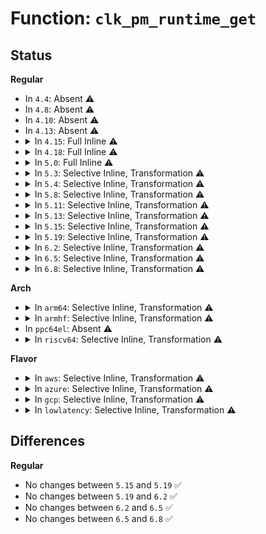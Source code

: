 # Function: <code>clk_pm_runtime_get</code>

## Status
<b>Regular</b>
<ul>
<li>
In <code>4.4</code>: Absent ⚠️
</li>
<li>
In <code>4.8</code>: Absent ⚠️
</li>
<li>
In <code>4.10</code>: Absent ⚠️
</li>
<li>
In <code>4.13</code>: Absent ⚠️
</li>
<li>
<details>
<summary>In <code>4.15</code>: Full Inline ⚠️</summary>

**Collision:** Unique Static

**Inline:** Full

**Transformation:** False

**Instances:**

```
In drivers/clk/clk.c (ffffffff815abc7d)
Location: drivers/clk/clk.c:93
Inline: True
Inline callers:
  - drivers/clk/clk.c:clk_register
  - drivers/clk/clk.c:clk_change_rate
  - drivers/clk/clk.c:clk_disable_unused_subtree
  - drivers/clk/clk.c:clk_core_prepare
```
</details>
</li>
<li>
<details>
<summary>In <code>4.18</code>: Full Inline ⚠️</summary>

**Collision:** Unique Static

**Inline:** Full

**Transformation:** False

**Instances:**

```
In drivers/clk/clk.c (ffffffff815e3c87)
Location: drivers/clk/clk.c:95
Inline: True
Inline callers:
  - drivers/clk/clk.c:clk_register
  - drivers/clk/clk.c:clk_change_rate
  - drivers/clk/clk.c:clk_disable_unused_subtree
  - drivers/clk/clk.c:clk_core_prepare
```
</details>
</li>
<li>
<details>
<summary>In <code>5.0</code>: Full Inline ⚠️</summary>

**Collision:** Unique Static

**Inline:** Full

**Transformation:** False

**Instances:**

```
In drivers/clk/clk.c (ffffffff815fe067)
Location: drivers/clk/clk.c:93
Inline: True
Inline callers:
  - drivers/clk/clk.c:clk_register
  - drivers/clk/clk.c:clk_change_rate
  - drivers/clk/clk.c:clk_disable_unused_subtree
  - drivers/clk/clk.c:clk_core_prepare
```
</details>
</li>
<li>
<details>
<summary>In <code>5.3</code>: Selective Inline, Transformation ⚠️</summary>

**Collision:** Unique Static

**Inline:** Selective

**Transformation:** True

**Instances:**

```
In drivers/clk/clk.c (ffffffff8162f631)
Location: drivers/clk/clk.c:103
Inline: True
Inline callers:
  - drivers/clk/clk.c:__clk_core_init
  - drivers/clk/clk.c:clk_change_rate
  - drivers/clk/clk.c:clk_disable_unused_subtree
  - drivers/clk/clk.c:clk_core_prepare
Direct callers:
  - drivers/clk/clk.c:__clk_core_init
  - drivers/clk/clk.c:clk_change_rate
  - drivers/clk/clk.c:clk_disable_unused_subtree
  - drivers/clk/clk.c:clk_core_prepare
```
**Symbols:**

```
ffffffff8162ce10-ffffffff8162ce2f: clk_pm_runtime_get.isra.0.part.0 (STB_LOCAL)
```
</details>
</li>
<li>
<details>
<summary>In <code>5.4</code>: Selective Inline, Transformation ⚠️</summary>

**Collision:** Unique Static

**Inline:** Selective

**Transformation:** True

**Instances:**

```
In drivers/clk/clk.c (ffffffff816519f1)
Location: drivers/clk/clk.c:109
Inline: True
Inline callers:
  - drivers/clk/clk.c:__clk_core_init
  - drivers/clk/clk.c:clk_change_rate
  - drivers/clk/clk.c:clk_disable_unused_subtree
  - drivers/clk/clk.c:clk_core_prepare
Direct callers:
  - drivers/clk/clk.c:__clk_core_init
  - drivers/clk/clk.c:clk_change_rate
  - drivers/clk/clk.c:clk_disable_unused_subtree
  - drivers/clk/clk.c:clk_core_prepare
```
**Symbols:**

```
ffffffff8164e4d0-ffffffff8164e4ef: clk_pm_runtime_get.isra.0.part.0 (STB_LOCAL)
```
</details>
</li>
<li>
<details>
<summary>In <code>5.8</code>: Selective Inline, Transformation ⚠️</summary>

**Collision:** Unique Static

**Inline:** Selective

**Transformation:** True

**Instances:**

```
In drivers/clk/clk.c (ffffffff81700aa1)
Location: drivers/clk/clk.c:109
Inline: True
Inline callers:
  - drivers/clk/clk.c:__clk_core_init
  - drivers/clk/clk.c:clk_change_rate
  - drivers/clk/clk.c:clk_disable_unused_subtree
  - drivers/clk/clk.c:clk_unprepare_unused_subtree
  - drivers/clk/clk.c:clk_unprepare_unused_subtree
  - drivers/clk/clk.c:clk_core_prepare
  - drivers/clk/clk.c:clk_hw_is_prepared
Direct callers:
  - drivers/clk/clk.c:__clk_core_init
  - drivers/clk/clk.c:clk_change_rate
  - drivers/clk/clk.c:clk_disable_unused_subtree
  - drivers/clk/clk.c:clk_unprepare_unused_subtree
  - drivers/clk/clk.c:clk_unprepare_unused_subtree
  - drivers/clk/clk.c:clk_core_prepare
  - drivers/clk/clk.c:clk_hw_is_prepared
```
**Symbols:**

```
ffffffff816fcab0-ffffffff816fcb02: clk_pm_runtime_get.part.0 (STB_LOCAL)
```
</details>
</li>
<li>
<details>
<summary>In <code>5.11</code>: Selective Inline, Transformation ⚠️</summary>

**Collision:** Unique Static

**Inline:** Selective

**Transformation:** True

**Instances:**

```
In drivers/clk/clk.c (ffffffff8171dfc1)
Location: drivers/clk/clk.c:109
Inline: True
Inline callers:
  - drivers/clk/clk.c:__clk_core_init
  - drivers/clk/clk.c:clk_change_rate
  - drivers/clk/clk.c:clk_disable_unused_subtree
  - drivers/clk/clk.c:clk_unprepare_unused_subtree
  - drivers/clk/clk.c:clk_unprepare_unused_subtree
  - drivers/clk/clk.c:clk_core_prepare
  - drivers/clk/clk.c:clk_hw_is_prepared
Direct callers:
  - drivers/clk/clk.c:__clk_core_init
  - drivers/clk/clk.c:clk_change_rate
  - drivers/clk/clk.c:clk_disable_unused_subtree
  - drivers/clk/clk.c:clk_unprepare_unused_subtree
  - drivers/clk/clk.c:clk_unprepare_unused_subtree
  - drivers/clk/clk.c:clk_core_prepare
  - drivers/clk/clk.c:clk_hw_is_prepared
```
**Symbols:**

```
ffffffff817199f0-ffffffff81719a42: clk_pm_runtime_get.part.0 (STB_LOCAL)
```
</details>
</li>
<li>
<details>
<summary>In <code>5.13</code>: Selective Inline, Transformation ⚠️</summary>

**Collision:** Unique Static

**Inline:** Selective

**Transformation:** True

**Instances:**

```
In drivers/clk/clk.c (ffffffff816fefa1)
Location: drivers/clk/clk.c:109
Inline: True
Inline callers:
  - drivers/clk/clk.c:__clk_core_init
  - drivers/clk/clk.c:clk_change_rate
  - drivers/clk/clk.c:clk_disable_unused_subtree
  - drivers/clk/clk.c:clk_unprepare_unused_subtree
  - drivers/clk/clk.c:clk_unprepare_unused_subtree
  - drivers/clk/clk.c:clk_core_prepare
  - drivers/clk/clk.c:clk_hw_is_prepared
Direct callers:
  - drivers/clk/clk.c:__clk_core_init
  - drivers/clk/clk.c:clk_change_rate
  - drivers/clk/clk.c:clk_disable_unused_subtree
  - drivers/clk/clk.c:clk_unprepare_unused_subtree
  - drivers/clk/clk.c:clk_unprepare_unused_subtree
  - drivers/clk/clk.c:clk_core_prepare
  - drivers/clk/clk.c:clk_hw_is_prepared
```
**Symbols:**

```
ffffffff816facf0-ffffffff816fad42: clk_pm_runtime_get.part.0 (STB_LOCAL)
```
</details>
</li>
<li>
<details>
<summary>In <code>5.15</code>: Selective Inline, Transformation ⚠️</summary>

```c
int clk_pm_runtime_get(struct clk_core *core);
```

**Collision:** Unique Static

**Inline:** Selective

**Transformation:** True

**Instances:**

```
In drivers/clk/clk.c (ffffffff832f7a43)
Location: drivers/clk/clk.c:109
Inline: True
Inline callers:
  - drivers/clk/clk.c:clk_unprepare_unused_subtree
  - drivers/clk/clk.c:clk_hw_is_prepared
Direct callers:
  - drivers/clk/clk.c:__clk_core_init
  - drivers/clk/clk.c:clk_change_rate
  - drivers/clk/clk.c:clk_disable_unused_subtree
  - drivers/clk/clk.c:clk_unprepare_unused_subtree
  - drivers/clk/clk.c:clk_unprepare_unused_subtree
  - drivers/clk/clk.c:clk_core_prepare
  - drivers/clk/clk.c:clk_hw_is_prepared
```
**Symbols:**

```
ffffffff817756e0-ffffffff81775732: clk_pm_runtime_get.part.0 (STB_LOCAL)
ffffffff81777050-ffffffff817770b1: clk_pm_runtime_get (STB_LOCAL)
ffffffff81cf3113-ffffffff81cf3128: clk_pm_runtime_get.cold (STB_LOCAL)
```
</details>
</li>
<li>
<details>
<summary>In <code>5.19</code>: Selective Inline, Transformation ⚠️</summary>

```c
int clk_pm_runtime_get(struct clk_core *core);
```

**Collision:** Unique Static

**Inline:** Selective

**Transformation:** True

**Instances:**

```
In drivers/clk/clk.c (ffffffff834b0043)
Location: drivers/clk/clk.c:109
Inline: True
Inline callers:
  - drivers/clk/clk.c:clk_unprepare_unused_subtree
  - drivers/clk/clk.c:clk_hw_is_prepared
Direct callers:
  - drivers/clk/clk.c:__clk_core_init
  - drivers/clk/clk.c:clk_summary_show_subtree
  - drivers/clk/clk.c:clk_change_rate
  - drivers/clk/clk.c:clk_disable_unused_subtree
  - drivers/clk/clk.c:clk_unprepare_unused_subtree
  - drivers/clk/clk.c:clk_unprepare_unused_subtree
  - drivers/clk/clk.c:clk_core_prepare
  - drivers/clk/clk.c:clk_hw_is_prepared
```
**Symbols:**

```
ffffffff818aba20-ffffffff818aba7e: clk_pm_runtime_get.part.0.isra.0 (STB_LOCAL)
ffffffff818ad990-ffffffff818ad9f9: clk_pm_runtime_get (STB_LOCAL)
ffffffff81ebb25f-ffffffff81ebb274: clk_pm_runtime_get.cold (STB_LOCAL)
```
</details>
</li>
<li>
<details>
<summary>In <code>6.2</code>: Selective Inline, Transformation ⚠️</summary>

```c
int clk_pm_runtime_get(struct clk_core *core);
```

**Collision:** Unique Static

**Inline:** Selective

**Transformation:** True

**Instances:**

```
In drivers/clk/clk.c (ffffffff83ee988f)
Location: drivers/clk/clk.c:109
Inline: True
Inline callers:
  - drivers/clk/clk.c:clk_unprepare_unused_subtree
  - drivers/clk/clk.c:clk_hw_is_prepared
Direct callers:
  - drivers/clk/clk.c:__clk_core_init
  - drivers/clk/clk.c:clk_summary_show_subtree
  - drivers/clk/clk.c:clk_change_rate
  - drivers/clk/clk.c:clk_disable_unused_subtree
  - drivers/clk/clk.c:clk_unprepare_unused_subtree
  - drivers/clk/clk.c:clk_unprepare_unused_subtree
  - drivers/clk/clk.c:clk_core_prepare
  - drivers/clk/clk.c:clk_hw_is_prepared
```
**Symbols:**

```
ffffffff819f7120-ffffffff819f717e: clk_pm_runtime_get.part.0.isra.0 (STB_LOCAL)
ffffffff819f8f80-ffffffff819f8fe9: clk_pm_runtime_get (STB_LOCAL)
ffffffff82092d5c-ffffffff82092d71: clk_pm_runtime_get.cold (STB_LOCAL)
```
</details>
</li>
<li>
<details>
<summary>In <code>6.5</code>: Selective Inline, Transformation ⚠️</summary>

```c
int clk_pm_runtime_get(struct clk_core *core);
```

**Collision:** Unique Static

**Inline:** Selective

**Transformation:** True

**Instances:**

```
In drivers/clk/clk.c (ffffffff8370f27f)
Location: drivers/clk/clk.c:109
Inline: True
Inline callers:
  - drivers/clk/clk.c:clk_unprepare_unused_subtree
  - drivers/clk/clk.c:clk_hw_is_prepared
Direct callers:
  - drivers/clk/clk.c:__clk_core_init
  - drivers/clk/clk.c:clk_summary_show_subtree
  - drivers/clk/clk.c:clk_change_rate
  - drivers/clk/clk.c:clk_disable_unused_subtree
  - drivers/clk/clk.c:clk_unprepare_unused_subtree
  - drivers/clk/clk.c:clk_unprepare_unused_subtree
  - drivers/clk/clk.c:clk_core_prepare
  - drivers/clk/clk.c:clk_hw_is_prepared
```
**Symbols:**

```
ffffffff81a3f320-ffffffff81a3f37e: clk_pm_runtime_get.part.0.isra.0 (STB_LOCAL)
ffffffff81a41a40-ffffffff81a41aa9: clk_pm_runtime_get (STB_LOCAL)
ffffffff82113ab0-ffffffff82113ac5: clk_pm_runtime_get.cold (STB_LOCAL)
```
</details>
</li>
<li>
<details>
<summary>In <code>6.8</code>: Selective Inline, Transformation ⚠️</summary>

```c
int clk_pm_runtime_get(struct clk_core *core);
```

**Collision:** Unique Static

**Inline:** Selective

**Transformation:** True

**Instances:**

```
In drivers/clk/clk.c (ffffffff81a8e385)
Location: drivers/clk/clk.c:109
Inline: True
Inline callers:
  - drivers/clk/clk.c:clk_summary_show_subtree
  - drivers/clk/clk.c:clk_unprepare_unused_subtree
  - drivers/clk/clk.c:clk_hw_is_prepared
Direct callers:
  - drivers/clk/clk.c:__clk_core_init
  - drivers/clk/clk.c:clk_summary_show_subtree
  - drivers/clk/clk.c:clk_change_rate
  - drivers/clk/clk.c:clk_disable_unused_subtree
  - drivers/clk/clk.c:clk_unprepare_unused_subtree
  - drivers/clk/clk.c:clk_unprepare_unused_subtree
  - drivers/clk/clk.c:clk_core_prepare
  - drivers/clk/clk.c:clk_hw_is_prepared
```
**Symbols:**

```
ffffffff81a8ac50-ffffffff81a8acae: clk_pm_runtime_get.part.0.isra.0 (STB_LOCAL)
ffffffff81a8d450-ffffffff81a8d4b9: clk_pm_runtime_get (STB_LOCAL)
ffffffff821f1423-ffffffff821f1438: clk_pm_runtime_get.cold (STB_LOCAL)
```
</details>
</li>
</ul>
<b>Arch</b>
<ul>
<li>
<details>
<summary>In <code>arm64</code>: Selective Inline, Transformation ⚠️</summary>

**Collision:** Unique Static

**Inline:** Selective

**Transformation:** True

**Instances:**

```
In drivers/clk/clk.c (ffff8000107c2628)
Location: drivers/clk/clk.c:109
Inline: True
Inline callers:
  - drivers/clk/clk.c:__clk_core_init
  - drivers/clk/clk.c:clk_change_rate
  - drivers/clk/clk.c:clk_disable_unused_subtree
  - drivers/clk/clk.c:clk_core_prepare
Direct callers:
  - drivers/clk/clk.c:__clk_core_init
  - drivers/clk/clk.c:clk_change_rate
  - drivers/clk/clk.c:clk_disable_unused_subtree
  - drivers/clk/clk.c:clk_core_prepare
```
**Symbols:**

```
ffff8000107bda80-ffff8000107bdab8: clk_pm_runtime_get.isra.0.part.0 (STB_LOCAL)
```
</details>
</li>
<li>
<details>
<summary>In <code>armhf</code>: Selective Inline, Transformation ⚠️</summary>

**Collision:** Unique Static

**Inline:** Selective

**Transformation:** True

**Instances:**

```
In drivers/clk/clk.c (c08ed214)
Location: drivers/clk/clk.c:109
Inline: True
Inline callers:
  - drivers/clk/clk.c:__clk_core_init
  - drivers/clk/clk.c:clk_change_rate
  - drivers/clk/clk.c:clk_disable_unused_subtree
  - drivers/clk/clk.c:clk_core_prepare
Direct callers:
  - drivers/clk/clk.c:__clk_core_init
  - drivers/clk/clk.c:clk_change_rate
  - drivers/clk/clk.c:clk_disable_unused_subtree
  - drivers/clk/clk.c:clk_core_prepare
```
**Symbols:**

```
c08e94cc-c08e94f4: clk_pm_runtime_get.part.0 (STB_LOCAL)
```
</details>
</li>
<li>
In <code>ppc64el</code>: Absent ⚠️
</li>
<li>
<details>
<summary>In <code>riscv64</code>: Selective Inline, Transformation ⚠️</summary>

**Collision:** Unique Static

**Inline:** Selective

**Transformation:** True

**Instances:**

```
In drivers/clk/clk.c (ffffffe00051013a)
Location: drivers/clk/clk.c:109
Inline: True
Inline callers:
  - drivers/clk/clk.c:__clk_core_init
  - drivers/clk/clk.c:clk_change_rate
  - drivers/clk/clk.c:clk_disable_unused_subtree
  - drivers/clk/clk.c:clk_core_prepare
Direct callers:
  - drivers/clk/clk.c:__clk_core_init
  - drivers/clk/clk.c:clk_change_rate
  - drivers/clk/clk.c:clk_disable_unused_subtree
  - drivers/clk/clk.c:clk_core_prepare
```
**Symbols:**

```
ffffffe00050cf5a-ffffffe00050cf92: clk_pm_runtime_get.isra.0.part.0 (STB_LOCAL)
```
</details>
</li>
</ul>
<b>Flavor</b>
<ul>
<li>
<details>
<summary>In <code>aws</code>: Selective Inline, Transformation ⚠️</summary>

**Collision:** Unique Static

**Inline:** Selective

**Transformation:** True

**Instances:**

```
In drivers/clk/clk.c (ffffffff81617a51)
Location: drivers/clk/clk.c:109
Inline: True
Inline callers:
  - drivers/clk/clk.c:__clk_core_init
  - drivers/clk/clk.c:clk_change_rate
  - drivers/clk/clk.c:clk_disable_unused_subtree
  - drivers/clk/clk.c:clk_core_prepare
Direct callers:
  - drivers/clk/clk.c:__clk_core_init
  - drivers/clk/clk.c:clk_change_rate
  - drivers/clk/clk.c:clk_disable_unused_subtree
  - drivers/clk/clk.c:clk_core_prepare
```
**Symbols:**

```
ffffffff81614530-ffffffff8161454f: clk_pm_runtime_get.isra.0.part.0 (STB_LOCAL)
```
</details>
</li>
<li>
<details>
<summary>In <code>azure</code>: Selective Inline, Transformation ⚠️</summary>

**Collision:** Unique Static

**Inline:** Selective

**Transformation:** True

**Instances:**

```
In drivers/clk/clk.c (ffffffff8160bf81)
Location: drivers/clk/clk.c:109
Inline: True
Inline callers:
  - drivers/clk/clk.c:__clk_core_init
  - drivers/clk/clk.c:clk_change_rate
  - drivers/clk/clk.c:clk_disable_unused_subtree
  - drivers/clk/clk.c:clk_core_prepare
Direct callers:
  - drivers/clk/clk.c:__clk_core_init
  - drivers/clk/clk.c:clk_change_rate
  - drivers/clk/clk.c:clk_disable_unused_subtree
  - drivers/clk/clk.c:clk_core_prepare
```
**Symbols:**

```
ffffffff81608a60-ffffffff81608a7f: clk_pm_runtime_get.isra.0.part.0 (STB_LOCAL)
```
</details>
</li>
<li>
<details>
<summary>In <code>gcp</code>: Selective Inline, Transformation ⚠️</summary>

**Collision:** Unique Static

**Inline:** Selective

**Transformation:** True

**Instances:**

```
In drivers/clk/clk.c (ffffffff81645831)
Location: drivers/clk/clk.c:109
Inline: True
Inline callers:
  - drivers/clk/clk.c:__clk_core_init
  - drivers/clk/clk.c:clk_change_rate
  - drivers/clk/clk.c:clk_disable_unused_subtree
  - drivers/clk/clk.c:clk_core_prepare
Direct callers:
  - drivers/clk/clk.c:__clk_core_init
  - drivers/clk/clk.c:clk_change_rate
  - drivers/clk/clk.c:clk_disable_unused_subtree
  - drivers/clk/clk.c:clk_core_prepare
```
**Symbols:**

```
ffffffff81642310-ffffffff8164232f: clk_pm_runtime_get.isra.0.part.0 (STB_LOCAL)
```
</details>
</li>
<li>
<details>
<summary>In <code>lowlatency</code>: Selective Inline, Transformation ⚠️</summary>

**Collision:** Unique Static

**Inline:** Selective

**Transformation:** True

**Instances:**

```
In drivers/clk/clk.c (ffffffff8165fdc1)
Location: drivers/clk/clk.c:109
Inline: True
Inline callers:
  - drivers/clk/clk.c:__clk_core_init
  - drivers/clk/clk.c:clk_change_rate
  - drivers/clk/clk.c:clk_disable_unused_subtree
  - drivers/clk/clk.c:clk_core_prepare
Direct callers:
  - drivers/clk/clk.c:__clk_core_init
  - drivers/clk/clk.c:clk_change_rate
  - drivers/clk/clk.c:clk_disable_unused_subtree
  - drivers/clk/clk.c:clk_core_prepare
```
**Symbols:**

```
ffffffff8165c6f0-ffffffff8165c70f: clk_pm_runtime_get.isra.0.part.0 (STB_LOCAL)
```
</details>
</li>
</ul>

## Differences
<b>Regular</b>
<ul>
<li>
No changes between <code>5.15</code> and <code>5.19</code> ✅
</li>
<li>
No changes between <code>5.19</code> and <code>6.2</code> ✅
</li>
<li>
No changes between <code>6.2</code> and <code>6.5</code> ✅
</li>
<li>
No changes between <code>6.5</code> and <code>6.8</code> ✅
</li>
</ul>
